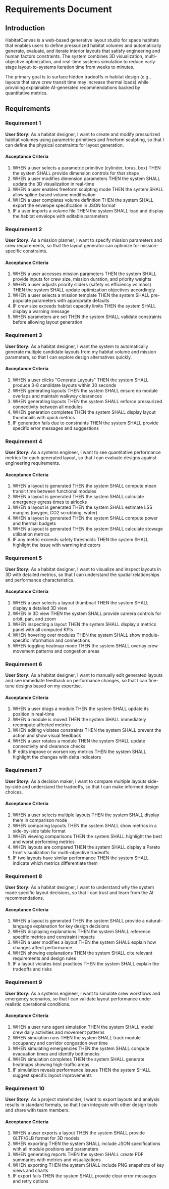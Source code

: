 # Requirements Document

## Introduction

HabitatCanvas is a web-based generative layout studio for space habitats that enables users to define pressurized habitat volumes and automatically generate, evaluate, and iterate interior layouts that satisfy engineering and human factors constraints. The system combines 3D visualization, multi-objective optimization, and real-time systems simulation to reduce early-stage layout-to-systems iteration time from weeks to minutes.

The primary goal is to surface hidden tradeoffs in habitat design (e.g., layouts that save crew transit time may increase thermal loads) while providing explainable AI-generated recommendations backed by quantitative metrics.

## Requirements

### Requirement 1

**User Story:** As a habitat designer, I want to create and modify pressurized habitat volumes using parametric primitives and freeform sculpting, so that I can define the physical constraints for layout generation.

#### Acceptance Criteria

1. WHEN a user selects a parametric primitive (cylinder, torus, box) THEN the system SHALL provide dimension controls for that shape
2. WHEN a user modifies dimension parameters THEN the system SHALL update the 3D visualization in real-time
3. WHEN a user enables freeform sculpting mode THEN the system SHALL allow spline-based volume modification
4. WHEN a user completes volume definition THEN the system SHALL export the envelope specification in JSON format
5. IF a user imports a volume file THEN the system SHALL load and display the habitat envelope with editable parameters

### Requirement 2

**User Story:** As a mission planner, I want to specify mission parameters and crew requirements, so that the layout generator can optimize for mission-specific constraints.

#### Acceptance Criteria

1. WHEN a user accesses mission parameters THEN the system SHALL provide inputs for crew size, mission duration, and priority weights
2. WHEN a user adjusts priority sliders (safety vs efficiency vs mass) THEN the system SHALL update optimization objectives accordingly
3. WHEN a user selects a mission template THEN the system SHALL pre-populate parameters with appropriate defaults
4. IF crew size exceeds habitat capacity limits THEN the system SHALL display a warning message
5. WHEN parameters are set THEN the system SHALL validate constraints before allowing layout generation

### Requirement 3

**User Story:** As a habitat designer, I want the system to automatically generate multiple candidate layouts from my habitat volume and mission parameters, so that I can explore design alternatives quickly.

#### Acceptance Criteria

1. WHEN a user clicks "Generate Layouts" THEN the system SHALL produce 3-8 candidate layouts within 30 seconds
2. WHEN generating layouts THEN the system SHALL ensure no module overlaps and maintain walkway clearances
3. WHEN generating layouts THEN the system SHALL enforce pressurized connectivity between all modules
4. WHEN generation completes THEN the system SHALL display layout thumbnails with quick metrics
5. IF generation fails due to constraints THEN the system SHALL provide specific error messages and suggestions

### Requirement 4

**User Story:** As a systems engineer, I want to see quantitative performance metrics for each generated layout, so that I can evaluate designs against engineering requirements.

#### Acceptance Criteria

1. WHEN a layout is generated THEN the system SHALL compute mean transit time between functional modules
2. WHEN a layout is generated THEN the system SHALL calculate emergency egress times to airlocks
3. WHEN a layout is generated THEN the system SHALL estimate LSS margins (oxygen, CO2 scrubbing, water)
4. WHEN a layout is generated THEN the system SHALL compute power and thermal budgets
5. WHEN a layout is generated THEN the system SHALL calculate stowage utilization metrics
6. IF any metric exceeds safety thresholds THEN the system SHALL highlight the issue with warning indicators

### Requirement 5

**User Story:** As a habitat designer, I want to visualize and inspect layouts in 3D with detailed metrics, so that I can understand the spatial relationships and performance characteristics.

#### Acceptance Criteria

1. WHEN a user selects a layout thumbnail THEN the system SHALL display a detailed 3D view
2. WHEN in 3D view THEN the system SHALL provide camera controls for orbit, pan, and zoom
3. WHEN inspecting a layout THEN the system SHALL display a metrics panel with all computed KPIs
4. WHEN hovering over modules THEN the system SHALL show module-specific information and connections
5. WHEN toggling heatmap mode THEN the system SHALL overlay crew movement patterns and congestion areas

### Requirement 6

**User Story:** As a habitat designer, I want to manually edit generated layouts and see immediate feedback on performance changes, so that I can fine-tune designs based on my expertise.

#### Acceptance Criteria

1. WHEN a user drags a module THEN the system SHALL update its position in real-time
2. WHEN a module is moved THEN the system SHALL immediately recompute affected metrics
3. WHEN editing violates constraints THEN the system SHALL prevent the action and show visual feedback
4. WHEN a user rotates a module THEN the system SHALL update connectivity and clearance checks
5. IF edits improve or worsen key metrics THEN the system SHALL highlight the changes with delta indicators

### Requirement 7

**User Story:** As a decision maker, I want to compare multiple layouts side-by-side and understand the tradeoffs, so that I can make informed design choices.

#### Acceptance Criteria

1. WHEN a user selects multiple layouts THEN the system SHALL display them in comparison mode
2. WHEN comparing layouts THEN the system SHALL show metrics in a side-by-side table format
3. WHEN viewing comparisons THEN the system SHALL highlight the best and worst performing metrics
4. WHEN layouts are compared THEN the system SHALL display a Pareto front visualization for multi-objective tradeoffs
5. IF two layouts have similar performance THEN the system SHALL indicate which metrics differentiate them

### Requirement 8

**User Story:** As a habitat designer, I want to understand why the system made specific layout decisions, so that I can trust and learn from the AI recommendations.

#### Acceptance Criteria

1. WHEN a layout is generated THEN the system SHALL provide a natural-language explanation for key design decisions
2. WHEN displaying explanations THEN the system SHALL reference specific metrics and constraint impacts
3. WHEN a user modifies a layout THEN the system SHALL explain how changes affect performance
4. WHEN showing explanations THEN the system SHALL cite relevant requirements and design rules
5. IF a layout violates best practices THEN the system SHALL explain the tradeoffs and risks

### Requirement 9

**User Story:** As a systems engineer, I want to simulate crew workflows and emergency scenarios, so that I can validate layout performance under realistic operational conditions.

#### Acceptance Criteria

1. WHEN a user runs agent simulation THEN the system SHALL model crew daily activities and movement patterns
2. WHEN simulation runs THEN the system SHALL track module occupancy and corridor congestion over time
3. WHEN simulating emergencies THEN the system SHALL compute evacuation times and identify bottlenecks
4. WHEN simulation completes THEN the system SHALL generate heatmaps showing high-traffic areas
5. IF simulation reveals performance issues THEN the system SHALL suggest specific layout improvements

### Requirement 10

**User Story:** As a project stakeholder, I want to export layouts and analysis results in standard formats, so that I can integrate with other design tools and share with team members.

#### Acceptance Criteria

1. WHEN a user exports a layout THEN the system SHALL provide GLTF/GLB format for 3D models
2. WHEN exporting THEN the system SHALL include JSON specifications with all module positions and parameters
3. WHEN generating reports THEN the system SHALL create PDF summaries with metrics and visualizations
4. WHEN exporting THEN the system SHALL include PNG snapshots of key views and charts
5. IF export fails THEN the system SHALL provide clear error messages and retry options
